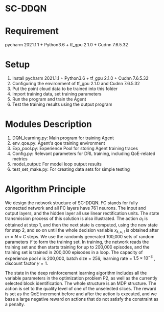 # SC-DDQN
# Requirement
pycharm 2021.1.1 + Python3.6 + tf_gpu 2.1.0 + Cudnn 7.6.5.32

# Setup 
1. Install pycharm 2021.1.1 + Python3.6 + tf_gpu 2.1.0 + Cudnn 7.6.5.32
2. Configuring the environment of tf_gpu 2.1.0 and Cudnn 7.6.5.32
3. Put the point cloud data to be trained into this folder
4. Import training data, set training parameters
5. Run the program and train the Agent
6. Test the training results using the output program

# Modules Description 
1. DQN_learning.py: Main program for training Agent
2. env_qoe.py: Agent's qoe training environment
3. Exp_pool.py: Experience Pool for storing Agent training traces
4. Config.py: Relevant parameters for DRL training, including QoE-related metrics
5. model_output: For model loop output results
6. test_set_make.py: For creating data sets for simple testing

# Algorithm Principle
We design the network structure of SC-DDQN. FC stands for fully connected network and all FC layers have 761 neurons. The input and output layers, and the hidden layer all use linear rectification units. The state transmission process of this solution is also illustrated. The action $a_{1}$ is obtained at step 1, and then the next state is computed, using the new state for step 2, and so on until the whole decision variable $x_{k,c,l}$ is obtained after $m=N\times C$ steps. We use the randomly generated 100,000 sets of random parameters ${Y}$ to form the training set. In training, the network reads the training set and then starts training for up to 200,000 episodes, and the training set is trained in 200,000 episodes in a loop. The capacity of experience pool $e$ is 200,000, batch size = 256, learning rate = $1.5\times 10^{-3}$ , discount factor $\gamma = 1$. 

The state in the deep reinforcement learning algorithm includes all the variable parameters in the optimization problem P2, as well as the currently selected block identification. The whole structure is an MDP structure. The action is set to the quality level of one of the unselected slices. The reward is set as the QoE increment before and after the action is executed, and we base a large negative reward on actions that do not satisfy the constraint as a penalty.

